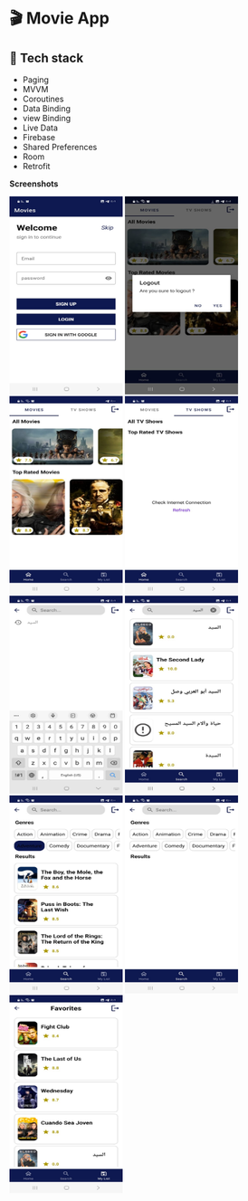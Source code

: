 # :clapper:	Movie App


## :rocket: Tech stack
 
- Paging
- MVVM
- Coroutines
- Data Binding
- view Binding
- Live Data
- Firebase
- Shared Preferences
- Room
- Retrofit


**Screenshots**


<img src="https://github.com/abdallah-marwad/movies_app/blob/master/login.jpeg" width="200" height="350">
<img src="https://github.com/abdallah-marwad/movies_app/blob/master/logout.jpeg" width="200" height="350">
<img src="https://github.com/abdallah-marwad/movies_app/blob/master/home.jpeg" width="200" height="350"> 
<img src="https://github.com/abdallah-marwad/movies_app/blob/master/home_no_internet.jpeg" width="200" height="350">
<img src="https://github.com/abdallah-marwad/movies_app/blob/master/search history.jpeg" width="200" height="350"> 
<img src="https://github.com/abdallah-marwad/movies_app/blob/master/search.jpeg" width="200" height="350"> 
<img src="https://github.com/abdallah-marwad/movies_app/blob/master/search genres 2.jpeg" width="200" height="350"> 
<img src="https://github.com/abdallah-marwad/movies_app/blob/master/search genres 1.jpeg" width="200" height="350">
<img src="https://github.com/abdallah-marwad/movies_app/blob/master/favourite.jpeg" width="200" height="350">












